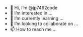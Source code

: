 - 👋 Hi, I’m @jp7492code
- 👀 I’m interested in ...
- 🌱 I’m currently learning ...
- 💞️ I’m looking to collaborate on ...
- 📫 How to reach me ...

<!---
jp7492code/jp7492code is a ✨ special ✨ repository because its `README.md` (this file) appears on your GitHub profile.
You can click the Preview link to take a look at your changes.
--->
